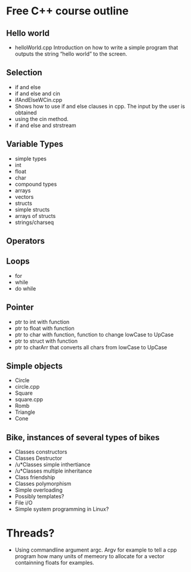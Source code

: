 Free C++ course outline
=======================


Hello world
----------
- helloWorld.cpp
 Introduction on how to write a simple program that outputs the string “hello
world” to the screen.


Selection
---------
 - if and else
 - if and else and cin
 - ifAndElseWCin.cpp
 - Shows how to use if and else clauses in cpp. The input by the user is obtained
 - using the cin method.
 - if and else and strstream


Variable Types
--------------
 - simple types
 - int
 - float
 - char
 - compound types
 - arrays
 - vectors
 - structs
 - simple structs
 - arrays of structs
 - strings/charseq


Operators
---------

Loops
-----
 - for
 - while
 - do while


Pointer
-------
 - ptr to int with function
 - ptr to float with function
 - ptr to char with function, function to change lowCase to UpCase
 - ptr to struct with function
 - ptr to charArr that converts all chars from lowCase to UpCase


Simple objects
--------------
 - Circle
 - circle.cpp
 - Square
 - square.cpp
 - Romb
 - Triangle
 - Cone


Bike, instances of several types of bikes
-----------------------------------------
 - Classes constructors
 - Classes Destructor
 - /u*Classes simple inthertiance
 - /u*Classes multiple inheritance
 - Class friendship
 - Classes polymorphism
 - Simple overloading
 - Possibly templates?
 - File i/O
 - Simple system programming in Linux?


Threads?
========
 -  Using commandline argument argc. Argv for example to tell a cpp program how many units of
memeory to allocate for a vector containning floats for examples.
